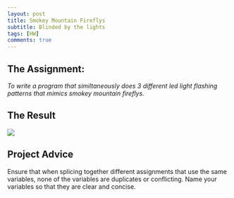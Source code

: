 ```yaml
---
layout: post
title: Smokey Mountain Fireflys
subtitle: Blinded by the lights
tags: [HW]
comments: true
---
```


## The Assignment:

*To write a program that similtaneously does 3 different led light flashing patterns that mimics smokey mountain fireflys.*
## The Result

![](https://DMMeyers.github.io/assets/img/fireflys.jpg)

## Project Advice

Ensure that when splicing together different assignments that use the same variables, none of the variables are duplicates or conflicting. Name your variables so that they are clear and concise. 

